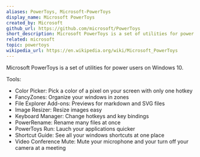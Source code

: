 ```yaml
---
aliases: PowerToys, Microsoft-PowerToys
display_name: Microsoft PowerToys
created_by: Microsoft
github_url: https://github.com/microsoft/PowerToys
short_description: Microsoft PowerToys is a set of utilities for power users. 
related: microsoft
topic: powertoys
wikipedia_url: https://en.wikipedia.org/wiki/Microsoft_PowerToys
---
```

Microsoft PowerToys is a set of utilities for power users on Windows 10.

Tools:

* Color Picker: Pick a color of a pixel on your screen with only one hotkey
* FancyZones: Organize your windows in zones
* File Explorer Add-ons: Previews for markdown and SVG files
* Image Resizer: Resize images easy
* Keyboard Manager: Change hotkeys and key bindings
* PowerRename: Rename many files at once
* PowerToys Run: Lauch your applications quicker
* Shortcut Guide: See all your windows shortcuts at one place
* Video Conference Mute: Mute your microphone and your turn off your camera at a meeting

